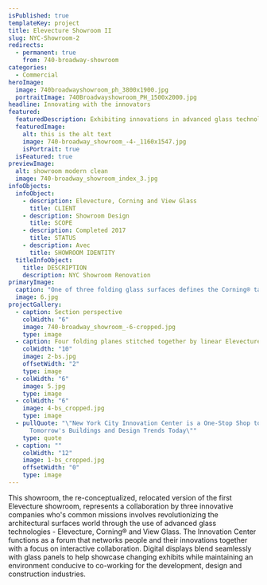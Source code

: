 ```yaml
---
isPublished: true
templateKey: project
title: Elevecture Showroom II
slug: NYC-Showroom-2
redirects:
  - permanent: true
    from: 740-broadway-showroom
categories:
  - Commercial
heroImage:
  image: 740broadwayshowroom_ph_3800x1900.jpg
  portraitImage: 740Broadwayshowroom_PH_1500x2000.jpg
headline: Innovating with the innovators
featured:
  featuredDescription: Exhibiting innovations in advanced glass technologies
  featuredImage:
    alt: this is the alt text
    image: 740-broadway_showroom_-4-_1160x1547.jpg
    isPortrait: true
  isFeatured: true
previewImage:
  alt: showroom modern clean
  image: 740-broadway_showroom_index_3.jpg
infoObjects:
  infoObject:
    - description: Elevecture, Corning and View Glass
      title: CLIENT
    - description: Showroom Design
      title: SCOPE
    - description: Completed 2017
      title: STATUS
    - description: Avec
      title: SHOWROOM IDENTITY
  titleInfoObject:
    title: DESCRIPTION
    description: NYC Showroom Renovation
primaryImage:
  caption: "One of three folding glass surfaces defines the Corning® table "
  image: 6.jpg
projectGallery:
  - caption: Section perspective
    colWidth: "6"
    image: 740-broadway_showroom_-6-cropped.jpg
    type: image
  - caption: Four folding planes stitched together by linear Elevecture lights
    colWidth: "10"
    image: 2-bs.jpg
    offsetWidth: "2"
    type: image
  - colWidth: "6"
    image: 5.jpg
    type: image
  - colWidth: "6"
    image: 4-bs_cropped.jpg
    type: image
  - pullQuote: "\"New York City Innovation Center is a One-Stop Shop to See
      Tomorrow's Buildings and Design Trends Today\""
    type: quote
  - caption: ""
    colWidth: "12"
    image: 1-bs_cropped.jpg
    offsetWidth: "0"
    type: image
---
```


This showroom, the re-conceptualized, relocated version of the first Elevecture showroom, represents a collaboration by three innovative companies who's common missions involves revolutionizing the architectural surfaces world through the use of advanced glass technologies - Elevecture, Corning® and View Glass. The Innovation Center functions as a forum that networks people and their innovations together with a focus on interactive collaboration. Digital displays blend seamlessly with glass panels to help showcase changing exhibits while maintaining an environment conducive to co-working for the development, design and construction industries.
